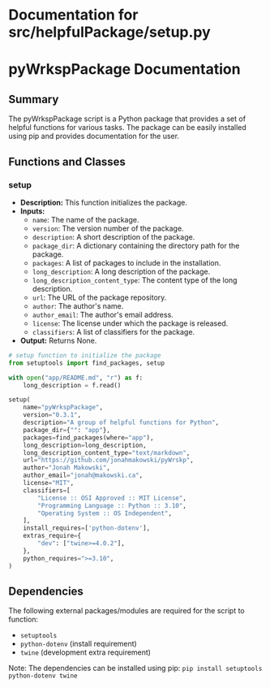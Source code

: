 # Documentation for src/helpfulPackage/setup.py

**pyWrkspPackage Documentation**
=====================================

**Summary**
------------

The pyWrkspPackage script is a Python package that provides a set of helpful functions for various tasks. The package can be easily installed using pip and provides documentation for the user.

**Functions and Classes**
-------------------------

### setup

*   **Description:** This function initializes the package.
*   **Inputs:**
    *   `name`: The name of the package.
    *   `version`: The version number of the package.
    *   `description`: A short description of the package.
    *   `package_dir`: A dictionary containing the directory path for the package.
    *   `packages`: A list of packages to include in the installation.
    *   `long_description`: A long description of the package.
    *   `long_description_content_type`: The content type of the long description.
    *   `url`: The URL of the package repository.
    *   `author`: The author's name.
    *   `author_email`: The author's email address.
    *   `license`: The license under which the package is released.
    *   `classifiers`: A list of classifiers for the package.
*   **Output:** Returns None.

```python
# setup function to initialize the package
from setuptools import find_packages, setup

with open("app/README.md", "r") as f:
    long_description = f.read()

setup(
    name="pyWrkspPackage",
    version="0.3.1",
    description="A group of helpful functions for Python",
    package_dir={"": "app"},
    packages=find_packages(where="app"),
    long_description=long_description,
    long_description_content_type="text/markdown",
    url="https://github.com/jonahmakowski/pyWrskp",
    author="Jonah Makowski",
    author_email="jonah@makowski.ca",
    license="MIT",
    classifiers=[
        "License :: OSI Approved :: MIT License",
        "Programming Language :: Python :: 3.10",
        "Operating System :: OS Independent",
    ],
    install_requires=['python-dotenv'],
    extras_require={
        "dev": ["twine>=4.0.2"],
    },
    python_requires=">=3.10",
)
```

**Dependencies**
----------------

The following external packages/modules are required for the script to function:

*   `setuptools`
*   `python-dotenv` (install requirement)
*   `twine` (development extra requirement)

Note: The dependencies can be installed using pip: `pip install setuptools python-dotenv twine`
